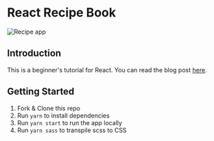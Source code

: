 # React Recipe Book
![Recipe app](https://user-images.githubusercontent.com/7671983/43999466-144583b0-9e0d-11e8-97c3-d4a1d9cec236.png)

## Introduction
This is a beginner's tutorial for React. You can read the blog post [here](https://levelup.gitconnected.com/building-a-recipe-book-in-react-part-1-c05b3e53cbb1).

## Getting Started
1. Fork & Clone this repo
2. Run `yarn` to install dependencies
3. Run `yarn start` to run the app locally
4. Run `yarn sass` to transpile scss to CSS
